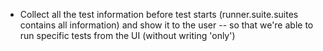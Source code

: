 * Collect all the test information before test starts (runner.suite.suites contains all information)
and show it to the user -- so that we're able to run specific tests from the UI (without writing 'only')